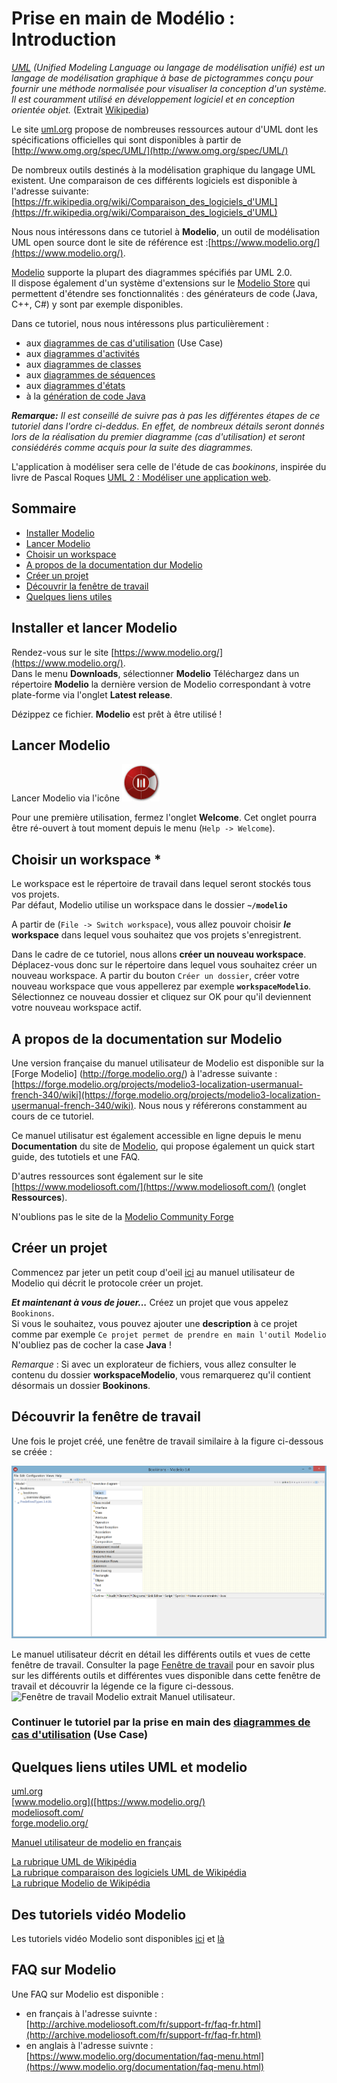 # Prise en main de Modélio : Introduction
<!-- => retour à la ligne, 2 espaces .... -->

 
*[UML](https://fr.wikipedia.org/wiki/UML_%28informatique%29) (Unified Modeling Language ou langage de modélisation unifié) est un langage de modélisation graphique à base de pictogrammes conçu pour fournir une méthode normalisée pour visualiser la conception d'un système. Il est couramment utilisé en développement logiciel et en conception orientée objet.* (Extrait [Wikipedia](https://fr.wikipedia.org/wiki/UML_%28informatique%29))  

Le site [uml.org](http://www.uml.org/) propose de nombreuses ressources autour d'UML dont 
les spécifications officielles qui sont disponibles à partir de [http://www.omg.org/spec/UML/](http://www.omg.org/spec/UML/)

De nombreux outils destinés à la modélisation graphique du langage UML existent. Une comparaison de ces différents logiciels est disponible à l'adresse suivante: [https://fr.wikipedia.org/wiki/Comparaison_des_logiciels_d'UML](https://fr.wikipedia.org/wiki/Comparaison_des_logiciels_d'UML)


Nous nous intéressons dans ce tutoriel à **Modelio**, un outil de modélisation UML open source dont le site de référence est :[https://www.modelio.org/](https://www.modelio.org/).

<!--Un aperçu de Modelio est disponible sur : [https://fr.wikipedia.org/wiki/Modelio](https://fr.wikipedia.org/wiki/Modelio)-->

[Modelio](https://www.modelio.org/) supporte la plupart des diagrammes spécifiés par UML 2.0.  
Il dispose également d'un système d'extensions sur le [Modelio Store](https://www.modeliosoft.com/modelio-store.html) qui permettent d'étendre ses fonctionnalités : des générateurs de code (Java, C++, C#) y sont par exemple disponibles. 


Dans ce tutoriel, nous nous intéressons plus particulièrement :

* aux [diagrammes de cas d'utilisation](Modelio_UseCase.md) (Use Case)
* aux [diagrammes d'activités](Modelio_Activites.md)
* aux [diagrammes de classes](Modelio_Classes.md)
* aux [diagrammes de séquences](Modelio_Sequences.md)
* aux [diagrammes d'états](Modelio_Etats.md)
* à la [génération de code Java](Modelio_GenerationCodeJava.md)

***Remarque:** Il est conseillé de suivre pas à pas les différentes étapes de ce tutoriel dans l'ordre ci-deddus. En effet, de nombreux détails seront donnés lors de la réalisation du premier diagramme (cas d'utilisation) et seront consiédérés comme acquis pour la suite des diagrammes.*

L'application à modéliser sera celle de l'étude de cas *bookinons*, inspirée du livre de Pascal Roques [UML 2 : Modéliser une application web](http://www.eyrolles.com/Informatique/Livre/uml-2-9782212123890).



## Sommaire
* [Installer Modelio](#installation)
* [Lancer Modelio](#lancement)
* [Choisir un workspace](#choixWorkspace)
* [A propos de la documentation dur Modelio](#documentation)  
* [Créer un projet](#creerProjet)
* [Découvrir la fenêtre de travail](#fenetreTravail)
* [Quelques liens utiles](#liens)

## Installer et lancer Modelio <a id="installation"></a> 

Rendez-vous sur le site [https://www.modelio.org/](https://www.modelio.org/).  
Dans le menu **Downloads**, sélectionner **Modelio** 
Téléchargez dans un répertoire **Modelio** la dernière version de Modelio correspondant à votre plate-forme via l'onglet **Latest release**.

Dézippez ce fichier. **Modelio** est prêt à être utilisé !

## Lancer Modelio <a id="lancement"></a> 
Lancer Modelio via l'icône 
<img src="images/modelio_logo.jpg" alt="Icone Modelio" width="60">
<!--[Icone Modelio"](/images/modelio_logo.jpg)-->

Pour une première utilisation, fermez l'onglet **Welcome**.
Cet onglet pourra être ré-ouvert à tout moment depuis le menu (`Help -> Welcome`).

## Choisir un workspace <a id="choixWorkspace"></a> *

Le workspace est le répertoire de travail dans lequel seront stockés tous vos projets.  
Par défaut, Modelio utilise un workspace dans le dossier **`~/modelio`**

A partir de (`File -> Switch workspace`), vous allez pouvoir choisir ***le*** **workspace** dans lequel vous souhaitez que vos projets s'enregistrent. 

Dans le cadre de ce tutoriel, nous allons **créer un nouveau workspace**.
Déplacez-vous donc sur le répertoire dans lequel vous souhaitez créer un nouveau workspace.
A partir du bouton `Créer un dossier`, créer votre nouveau workspace que vous appellerez par exemple **`workspaceModelio`**.  
Sélectionnez ce nouveau dossier et cliquez sur OK pour qu'il deviennent votre nouveau workspace actif.


## A propos de la documentation sur Modelio <a id="documentation"></a>

Une version française du manuel utilisateur de Modelio est disponible sur la [Forge Modelio] (http://forge.modelio.org/) à l'adresse suivante :
[https://forge.modelio.org/projects/modelio3-localization-usermanual-french-340/wiki](https://forge.modelio.org/projects/modelio3-localization-usermanual-french-340/wiki).
Nous nous y référerons constamment au cours de ce tutoriel.

Ce manuel utilisatur est également accessible en ligne depuis le menu **Documentation** du site de [Modelio](https://www.modelio.org/), qui propose également un quick start guide, des tutotiels et une FAQ.

D'autres ressources sont également sur le site [https://www.modeliosoft.com/](https://www.modeliosoft.com/) (onglet **Ressources**).

N'oublions pas le site de la [Modelio Community Forge](http://forge.modelio.org/)

## Créer un projet  <a id="creerProjet"></a>

Commencez par jeter un petit coup d'oeil [ici](http://forge.modelio.org/projects/modelio3-localization-usermanual-french-340/wiki/Modeler-_modeler_managing_projects_create_project) au manuel utilisateur de Modelio qui décrit le protocole créer un projet.

***Et maintenant à vous de jouer...*** 
Créez un projet que vous appelez `Bookinons`.  
Si vous le souhaitez, vous pouvez ajouter une **description** à ce projet comme par exemple `Ce projet permet de prendre en main l'outil Modelio`  
N'oubliez pas de cocher la case **Java** !

*Remarque* : Si avec un explorateur de fichiers, vous allez consulter le contenu du dossier **workspaceModelio**, vous remarquerez qu'il contient désormais un dossier **Bookinons**.

## Découvrir la fenêtre de travail  <a id="fenetreTravail"></a>
Une fois le projet créé, une fenêtre de travail similaire à la figure ci-dessous se créée :

![Fenêtre de travail Modelio](images/Bookinons_FenetreTravailPrincipale.png)

Le manuel utilisateur décrit en détail les différents outils et vues de cette fenêtre de travail. Consulter la page [Fenêtre de travail](http://forge.modelio.org/projects/modelio3-localization-usermanual-french-340/wiki/Modeler-_modeler_interface_main_window) pour en savoir plus sur les différents outils et différentes vues disponible dans cette fenêtre de travail et découvrir la légende ce la figure ci-dessous.
![Fenêtre de travail Modelio extrait Manuel utilisateur](http://forge.modelio.org/attachments/download/14249/fr_main_window.png).



### Continuer le tutoriel par la prise en main des [diagrammes de cas d'utilisation](Modelio_UseCase.md) (Use Case)


## Quelques liens utiles UML et modelio <a id="liens"></a>
[uml.org](http://www.uml.org/)  
[www.modelio.org]([https://www.modelio.org/)  
[modeliosoft.com/](https://www.modeliosoft.com/)  
[forge.modelio.org/](http://forge.modelio.org/)

[Manuel utilisateur de modelio en français](https://forge.modelio.org/projects/modelio3-localization-usermanual-french-340/wiki)   

[La rubrique UML de Wikipédia](https://fr.wikipedia.org/wiki/UML_%28informatique%29)  
[La rubrique comparaison des logiciels UML de Wikipédia](https://fr.wikipedia.org/wiki/Comparaison_des_logiciels_d'UML)  
[La rubrique Modelio de Wikipédia](https://fr.wikipedia.org/wiki/Modelio)

## Des tutoriels vidéo Modelio <a id="videos"></a>

Les tutoriels vidéo Modelio sont disponibles [ici](http://archive.modeliosoft.com/fr/quick-tour-fr/modelio-video-tutorials.html) et [là](https://www.modeliosoft.com/fr/ressources/tutoriels-video.html)

## FAQ sur Modelio <a id="faq"></a>

Une FAQ sur Modelio est disponible :

 * en français à l'adresse suivnte : [http://archive.modeliosoft.com/fr/support-fr/faq-fr.html](http://archive.modeliosoft.com/fr/support-fr/faq-fr.html)
 * en anglais à l'adresse suivnte : [https://www.modelio.org/documentation/faq-menu.html](https://www.modelio.org/documentation/faq-menu.html)